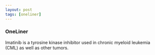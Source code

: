 ```yaml
---
layout: post
tags: [oneliner]
---
```



### OneLiner

Imatinib is a tyrosine kinase inhibitor used in chronic myeloid leukemia (CML) as well as other tumors.
